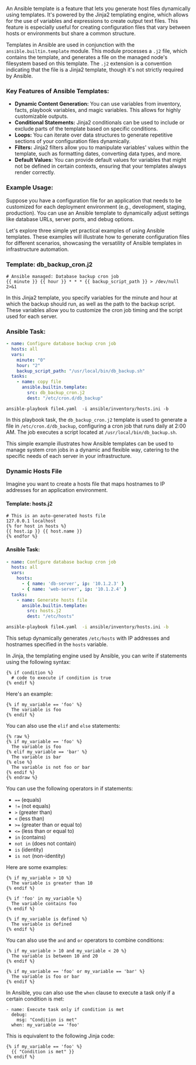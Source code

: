 An Ansible template is a feature that lets you generate host files dynamically using templates. It's powered by the Jinja2 templating engine, which allows for the use of variables and expressions to create output text files. This feature is especially useful for creating configuration files that vary between hosts or environments but share a common structure.

Templates in Ansible are used in conjunction with the `ansible.builtin.template` module. This module processes a `.j2` file, which contains the template, and generates a file on the managed node's filesystem based on this template. The `.j2` extension is a convention indicating that the file is a Jinja2 template, though it's not strictly required by Ansible.

### Key Features of Ansible Templates:
- **Dynamic Content Generation:** You can use variables from inventory, facts, playbook variables, and magic variables. This allows for highly customizable outputs.
- **Conditional Statements:** Jinja2 conditionals can be used to include or exclude parts of the template based on specific conditions.
- **Loops:** You can iterate over data structures to generate repetitive sections of your configuration files dynamically.
- **Filters:** Jinja2 filters allow you to manipulate variables' values within the template, such as formatting dates, converting data types, and more.
- **Default Values:** You can provide default values for variables that might not be defined in certain contexts, ensuring that your templates always render correctly.

### Example Usage:
Suppose you have a configuration file for an application that needs to be customized for each deployment environment (e.g., development, staging, production). You can use an Ansible template to dynamically adjust settings like database URLs, server ports, and debug options.


Let's explore three simple yet practical examples of using Ansible templates. These examples will illustrate how to generate configuration files for different scenarios, showcasing the versatility of Ansible templates in infrastructure automation.

### Template: db_backup_cron.j2

```cron
# Ansible managed: Database backup cron job
{{ minute }} {{ hour }} * * * {{ backup_script_path }} > /dev/null 2>&1
```

In this Jinja2 template, you specify variables for the minute and hour at which the backup should run, as well as the path to the backup script. These variables allow you to customize the cron job timing and the script used for each server.

### Ansible Task:

```yaml
- name: Configure database backup cron job
  hosts: all
  vars:
    minute: "0"
    hour: "2"
    backup_script_path: "/usr/local/bin/db_backup.sh"
  tasks:
    - name: copy file
      ansible.builtin.template:
        src: db_backup_cron.j2
        dest: "/etc/cron.d/db_backup"
```

```shell
ansible-playbook file4.yaml  -i ansible/inventory/hosts.ini -b
```


In this playbook task, the `db_backup_cron.j2` template is used to generate a file in `/etc/cron.d/db_backup`, configuring a cron job that runs daily at 2:00 AM. The job executes a script located at `/usr/local/bin/db_backup.sh`.

This simple example illustrates how Ansible templates can be used to manage system cron jobs in a dynamic and flexible way, catering to the specific needs of each server in your infrastructure.


### Dynamic Hosts File

Imagine you want to create a hosts file that maps hostnames to IP addresses for an application environment.

#### Template: hosts.j2

```jinja
# This is an auto-generated hosts file
127.0.0.1 localhost
{% for host in hosts %}
{{ host.ip }} {{ host.name }}
{% endfor %}
```

#### Ansible Task:

```yaml
- name: Configure database backup cron job
  hosts: all
  vars:
    hosts:
      - { name: 'db-server', ip: '10.1.2.3' }
      - { name: 'web-server', ip: '10.1.2.4' }
  tasks:
    - name: Generate hosts file
      ansible.builtin.template:
        src: hosts.j2
        dest: "/etc/hosts"

```

```bash
ansible-playbook file4.yaml  -i ansible/inventory/hosts.ini -b
```

This setup dynamically generates `/etc/hosts` with IP addresses and hostnames specified in the `hosts` variable.

In Jinja, the templating engine used by Ansible, you can write if statements using the following syntax:

```j2
{% if condition %}
  # code to execute if condition is true
{% endif %}
```

Here's an example:

```j2
{% if my_variable == 'foo' %}
  The variable is foo
{% endif %}
```

You can also use the `elif` and `else` statements:

```j2
{% raw %}
{% if my_variable == 'foo' %}
  The variable is foo
{% elif my_variable == 'bar' %}
  The variable is bar
{% else %}
  The variable is not foo or bar
{% endif %}
{% endraw %}
```

You can use the following operators in if statements:

* `==` (equals)
* `!=` (not equals)
* `>` (greater than)
* `<` (less than)
* `>=` (greater than or equal to)
* `<=` (less than or equal to)
* `in` (contains)
* `not in` (does not contain)
* `is` (identity)
* `is not` (non-identity)

Here are some examples:

```j2
{% if my_variable > 10 %}
  The variable is greater than 10
{% endif %}

{% if 'foo' in my_variable %}
  The variable contains foo
{% endif %}

{% if my_variable is defined %}
  The variable is defined
{% endif %}
```

You can also use the `and` and `or` operators to combine conditions:

```
{% if my_variable > 10 and my_variable < 20 %}
  The variable is between 10 and 20
{% endif %}

{% if my_variable == 'foo' or my_variable == 'bar' %}
  The variable is foo or bar
{% endif %}
```

In Ansible, you can also use the `when` clause to execute a task only if a certain condition is met:

```
- name: Execute task only if condition is met
  debug:
    msg: "Condition is met"
  when: my_variable == 'foo'
```

This is equivalent to the following Jinja code:

```
{% if my_variable == 'foo' %}
  {{ "Condition is met" }}
{% endif %}
```
